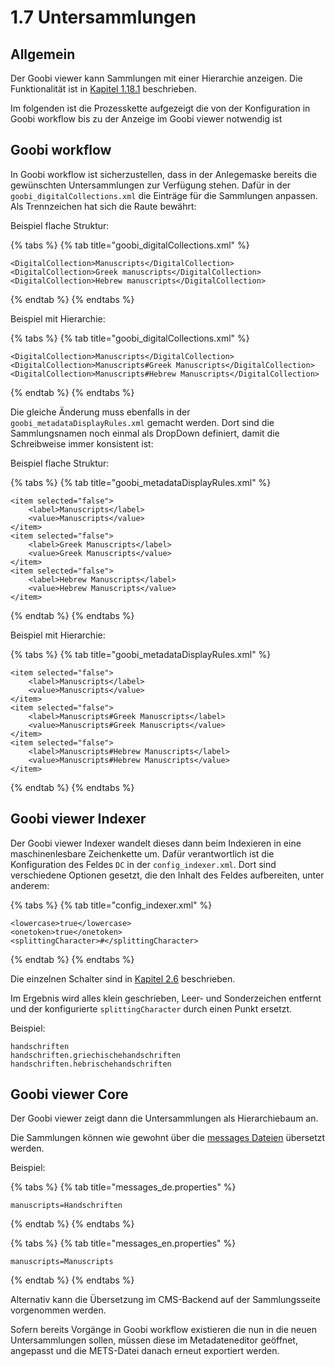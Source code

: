# 1.7 Untersammlungen

## Allgemein

Der Goobi viewer kann Sammlungen mit einer Hierarchie anzeigen. Die Funktionalität ist in [Kapitel 1.18.1](../../conf/1/18/1.md) beschrieben.

Im folgenden ist die Prozesskette aufgezeigt die von der Konfiguration in Goobi workflow bis zu der Anzeige im Goobi viewer notwendig ist

## Goobi workflow

In Goobi workflow ist sicherzustellen, dass in der Anlegemaske bereits die gewünschten Untersammlungen zur Verfügung stehen. Dafür in der `goobi_digitalCollections.xml` die Einträge für die Sammlungen anpassen. Als Trennzeichen hat sich die Raute bewährt:

Beispiel flache Struktur:

{% tabs %}
{% tab title="goobi_digitalCollections.xml" %}
```markup
<DigitalCollection>Manuscripts</DigitalCollection>
<DigitalCollection>Greek manuscripts</DigitalCollection>
<DigitalCollection>Hebrew manuscripts</DigitalCollection>
```
{% endtab %}
{% endtabs %}

Beispiel mit Hierarchie:

{% tabs %}
{% tab title="goobi_digitalCollections.xml" %}
```markup
<DigitalCollection>Manuscripts</DigitalCollection>
<DigitalCollection>Manuscripts#Greek Manuscripts</DigitalCollection>
<DigitalCollection>Manuscripts#Hebrew Manuscripts</DigitalCollection>
```
{% endtab %}
{% endtabs %}

Die gleiche Änderung muss ebenfalls in der `goobi_metadataDisplayRules.xml` gemacht werden. Dort sind die Sammlungsnamen noch einmal als DropDown definiert, damit die Schreibweise immer konsistent ist:

Beispiel flache Struktur:

{% tabs %}
{% tab title="goobi_metadataDisplayRules.xml" %}
```markup
<item selected="false">
    <label>Manuscripts</label>
    <value>Manuscripts</value>
</item>
<item selected="false">
    <label>Greek Manuscripts</label>
    <value>Greek Manuscripts</value>
</item>
<item selected="false">
    <label>Hebrew Manuscripts</label>
    <value>Hebrew Manuscripts</value>
</item>
```
{% endtab %}
{% endtabs %}

Beispiel mit Hierarchie:

{% tabs %}
{% tab title="goobi_metadataDisplayRules.xml" %}
```markup
<item selected="false">
    <label>Manuscripts</label>
    <value>Manuscripts</value>
</item>
<item selected="false">
    <label>Manuscripts#Greek Manuscripts</label>
    <value>Manuscripts#Greek Manuscripts</value>
</item>
<item selected="false">
    <label>Manuscripts#Hebrew Manuscripts</label>
    <value>Manuscripts#Hebrew Manuscripts</value>
</item>
```
{% endtab %}
{% endtabs %}

## Goobi viewer Indexer

Der Goobi viewer Indexer wandelt dieses dann beim Indexieren in eine maschinenlesbare Zeichenkette um. Dafür verantwortlich ist die Konfiguration des Feldes `DC` in der `config_indexer.xml`. Dort sind verschiedene Optionen gesetzt, die den Inhalt des Feldes aufbereiten, unter anderem:

{% tabs %}
{% tab title="config_indexer.xml" %}
```markup
<lowercase>true</lowercase>
<onetoken>true</onetoken>
<splittingCharacter>#</splittingCharacter>
```
{% endtab %}
{% endtabs %}

Die einzelnen Schalter sind in [Kapitel 2.6](../../conf/2/6.md) beschrieben.

Im Ergebnis wird alles klein geschrieben, Leer- und Sonderzeichen entfernt und der konfigurierte `splittingCharacter` durch einen Punkt ersetzt.

Beispiel:

```
handschriften
handschriften.griechischehandschriften
handschriften.hebrischehandschriften
```

## Goobi viewer Core

Der Goobi viewer zeigt dann die Untersammlungen als Hierarchiebaum an.

Die Sammlungen können wie gewohnt über die [messages Dateien](../../conf/1/2.md) übersetzt werden.

Beispiel:

{% tabs %}
{% tab title="messages_de.properties" %}
```
manuscripts=Handschriften
```
{% endtab %}
{% endtabs %}

{% tabs %}
{% tab title="messages_en.properties" %}
```
manuscripts=Manuscripts
```
{% endtab %}
{% endtabs %}

Alternativ kann die Übersetzung im CMS-Backend auf der Sammlungsseite vorgenommen werden.

Sofern bereits Vorgänge in Goobi workflow existieren die nun in die neuen Untersammlungen sollen, müssen diese im Metadateneditor geöffnet, angepasst und die METS-Datei danach erneut exportiert werden.
